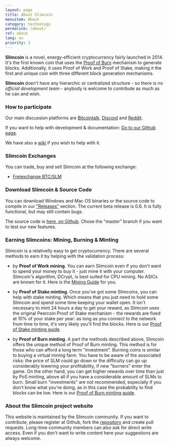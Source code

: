 ```yaml
---
layout: page
title: About Slimcoin
menuitem: About
category: technology
permalink: /about/
ref: about
lang: en
priority: 2
---
```

[//]: # (Slimcoin is a novel and experimental cryptocurrency created in 2014.)

**Slimcoin** is a novel, energy-efficient cryptocurrency fairly launched in 2014.  It's the first known coin that uses the [Proof of Burn](/proof-of-burn-eli5/) mechanism to generate blocks. Additionally, it uses Proof of Work and Proof of Stake, making it the first and unique coin with three different block generation mechanisms.

[//]: # (**Slimcoin** is a novel, energy-efficient cryptocurrency fairly launched in 2014.  It is the first known coin that uses the Proof of Burn https://en.bitcoin.it/wiki/Proof_of_burn mechanism to generate blocks. Additionally, it uses Proof of Work and Proof of Stake, making it the first and unique coin with three different block generation mechanisms.)

**Slimcoin** doen't have any hierarchic or centralized structure - so there is no *official development team* - anybody is welcome to contribute as much as he can and wish.

[//]: # (All we want is to continue the exciting **Proof of Burn** experiment.  In a few words, Proof of Burn is a mechanism where you get the right to find blocks if you burn coins. *Yes, you destroy your money* - and get a **long-term reward** winning the chance to get block rewards.)

[//]: # (Sounds crazy, huh? It is perhaps easier to understand as a process of **virtual mining**. We have prepared an [simple explanation ELI5]/proof-of-burn-eli5/. [And it has very interesting economical properties] https://github.com/slimcoin-project/Slimcoin/wiki/The-magic-of-Proof-of-Burn. It is the only mechanism that allows the users to **regulate the available supply in a decentralized way**.)

[//]: # (Learn more about Slimcoin's advantages /advantages/.)

[//]: # (### We're an open project - you can participate)

### How to participate

Our main discussion platforms are [Bitcointalk](https://bitcointalk.org/index.php?topic=1141676.0), [Discord](https://discord.gg/ffeDjmV) and [Reddit](http://reddit.com/r/slimcoin).

If you want to help with development & documentation: [Go to our Github page](https://github.com/slimcoin-project/).

We have also a [wiki](https://github.com/slimcoin-project/Slimcoin/wiki) if you wish to help with it.

[//]: # (### Inscription service & Decentralized Websites)

[//]: # (Since version 0.5, Slimcoin has a built-in blockchain website publishing service which lets you **publish websites or blogs** in a decentralized way *without hosting nor domains*. Simply publish your content as a torrent and let the Slimcoin blockchain be your version manager!)

[//]: # (All you have to do is to use the *inscription service* provided by the Slimcoin client.)

[//]: # (The publishing feature uses the awesome [Web2Web] https://github.com/elendirx/web2web)

[//]: # (and [WebTorrent] https://webtorrent.io/)

[//]: # (technologies. Your readers only need a modern browser - no additional software! So your voice will be heard also outside the nerd-space.)

[//]: # (*Stay tuned!* This feature is still new and in alpha, and the Web2Web page generator has still to be ported. But you already can experiment with it.)

### Slimcoin Exchanges

You can trade, buy and sell Slimcoin at the following exchange:

* [Freiexchange BTC/SLM](https://freiexchange.com/market/SLM/BTC)

### Download Slimcoin & Source Code

You can download Windows and Mac OS binaries or the source code to compile in our ["Releases"](https://github.com/slimcoin-project/Slimcoin/releases) section. The current beta release is 0.6. It is fully functional, but may still contain bugs.

The source code is [here, on Github](https://github.com/slimcoin-project/Slimcoin). Chose the "master" branch if you want to test our new features.

### Earning Slimcoins: Mining, Burning & Minting

Slimcoin is a relativelly easy to get cryptocurrency. There are several methods to earn it by helping with the validation process:

* by **Proof of Work mining**. You can earn Slimcoin even if you don't want to spend your money to buy it - just mine it with your computer. Slimcoin's algorithm, DCrypt, is best suited for CPU mining. No ASICs are known for it. Here is the [Mining Guide](/mining-guide/) for you.

* by **Proof of Stake minting**. Once you've got some Slimcoins, you can help with stake minting. Which means that you just need to hold some Slimcoin and spend some time keeping your wallet open. It isn't necessary to mint 24 hours a day to get your reward, as Slimcoin uses the original Peercoin Proof of Stake mechanism - the rewards are fixed at 10% of your stake per year: as long as you connect to the network from time to time, it's very likely you'll find the blocks. Here is our [Proof of Stake minting guide](/proof-of-stake-guide/).

* by **Proof of Burn minting**. A part the methods described above, Slimcoin offers the unique method of Proof of Burn minting. This method is for those who can afford a long term "investment". Burning coins is similar to buying a virtual mining farm. You have to be aware of the associated risks: the price of SLM could go down or the difficulty can go up considerably lowering your profitability, if new "burners" enter the game. On the other hand, you can get higher rewards over time than just by PoS minting, above all if you have a considerable amount of SLMs to burn. Small burn "investments" are not recommended, especially if you don't know what you're doing, as in this case the probability to find blocks can be low. Here is our [Proof of Burn minting guide](/proof-of-burn-guide/).

### About the Slimcoin project website

This website is maintained by the Slimcoin community. If you want to contribute, please register at Github, fork the [repository](https://github.com/slimcoin-project/slimcoin-project.github.io) and create pull requests. Long-time community members can also ask for direct write access. Even if you don’t want to write content here your suggestions are always welcome.
